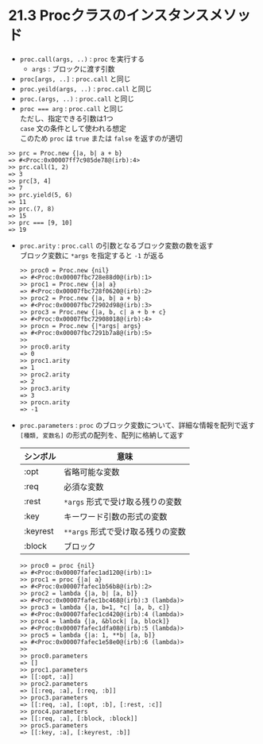 # 21.3 Procクラスのインスタンスメソッド

- `proc.call(args, ..)` : `proc` を実行する
    - `args` : ブロックに渡す引数
- `proc[args, ..]` : `proc.call` と同じ
- `proc.yeild(args, ..)` : `proc.call` と同じ
- `proc.(args, ..)` : `proc.call` と同じ
- `proc === arg` : `proc.call` と同じ  
    ただし、指定できる引数は1つ  
    `case` 文の条件として使われる想定  
    このため `proc` は `true` または `false` を返すのが適切

```
>> prc = Proc.new {|a, b| a + b}
=> #<Proc:0x00007ff7c985de78@(irb):4>
>> prc.call(1, 2)
=> 3
>> prc[3, 4]
=> 7
>> prc.yield(5, 6)
=> 11
>> prc.(7, 8)
=> 15
>> prc === [9, 10]
=> 19
```

- `proc.arity` : `proc.call` の引数となるブロック変数の数を返す  
    ブロック変数に `*args` を指定すると `-1` が返る

    ```
    >> proc0 = Proc.new {nil}
    => #<Proc:0x00007fbc728e88d0@(irb):1>
    >> proc1 = Proc.new {|a| a}
    => #<Proc:0x00007fbc728f0620@(irb):2>
    >> proc2 = Proc.new {|a, b| a + b}
    => #<Proc:0x00007fbc72902d98@(irb):3>
    >> proc3 = Proc.new {|a, b, c| a + b + c}
    => #<Proc:0x00007fbc72908018@(irb):4>
    >> procn = Proc.new {|*args| args}
    => #<Proc:0x00007fbc7291b7a8@(irb):5>
    >> 
    >> proc0.arity
    => 0
    >> proc1.arity
    => 1
    >> proc2.arity
    => 2
    >> proc3.arity
    => 3
    >> procn.arity
    => -1
    ```

- `proc.parameters` : `proc` のブロック変数について、詳細な情報を配列で返す  
    `[種類, 変数名]` の形式の配列を、配列に格納して返す

    シンボル | 意味
    --- | ---
    :opt | 省略可能な変数
    :req | 必須な変数
    :rest | `*args` 形式で受け取る残りの変数
    :key | キーワード引数の形式の変数
    :keyrest | `**args` 形式で受け取る残りの変数
    :block | ブロック

    ```
    >> proc0 = proc {nil}
    => #<Proc:0x00007fafec1ad120@(irb):1>
    >> proc1 = proc {|a| a}
    => #<Proc:0x00007fafec1b56b8@(irb):2>
    >> proc2 = lambda {|a, b| [a, b]}
    => #<Proc:0x00007fafec1bc468@(irb):3 (lambda)>
    >> proc3 = lambda {|a, b=1, *c| [a, b, c]}
    => #<Proc:0x00007fafec1cd420@(irb):4 (lambda)>
    >> proc4 = lambda {|a, &block| [a, block]}
    => #<Proc:0x00007fafec1dfa08@(irb):5 (lambda)>
    >> proc5 = lambda {|a: 1, **b| [a, b]}
    => #<Proc:0x00007fafec1e58e0@(irb):6 (lambda)>
    >> 
    >> proc0.parameters
    => []
    >> proc1.parameters
    => [[:opt, :a]]
    >> proc2.parameters
    => [[:req, :a], [:req, :b]]
    >> proc3.parameters
    => [[:req, :a], [:opt, :b], [:rest, :c]]
    >> proc4.parameters
    => [[:req, :a], [:block, :block]]
    >> proc5.parameters
    => [[:key, :a], [:keyrest, :b]]
    ````

